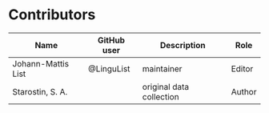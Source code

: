 # Contributors

Name | GitHub user | Description | Role
--- | --- | --- | ---
Johann-Mattis List | @LinguList | maintainer | Editor
Starostin, S. A. | | original data collection | Author
